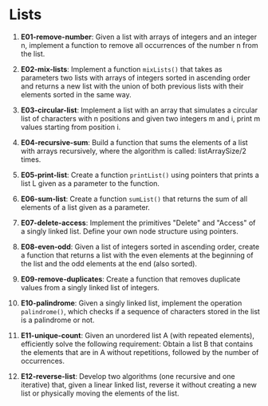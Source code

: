 # Lists

1) **E01-remove-number**: Given a list with arrays of integers and an integer n, implement a function to remove all occurrences of the number n from the list.

2) **E02-mix-lists**: Implement a function `mixLists()` that takes as parameters two lists with arrays of integers sorted in ascending order and returns a new list with the union of both previous lists with their elements sorted in the same way.

3) **E03-circular-list**: Implement a list with an array that simulates a circular list of characters with n positions and given two integers m and i, print m values starting from position i.

4) **E04-recursive-sum**: Build a function that sums the elements of a list with arrays recursively, where the algorithm is called: listArraySize/2 times.

5) **E05-print-list**: Create a function `printList()` using pointers that prints a list L given as a parameter to the function.

6) **E06-sum-list**: Create a function `sumList()` that returns the sum of all elements of a list given as a parameter.

7) **E07-delete-access**: Implement the primitives "Delete" and "Access" of a singly linked list. Define your own node structure using pointers.

8) **E08-even-odd**: Given a list of integers sorted in ascending order, create a function that returns a list with the even elements at the beginning of the list and the odd elements at the end (also sorted).

9) **E09-remove-duplicates**: Create a function that removes duplicate values from a singly linked list of integers.

10) **E10-palindrome**: Given a singly linked list, implement the operation `palindrome()`, which checks if a sequence of characters stored in the list is a palindrome or not.

11) **E11-unique-count**: Given an unordered list A (with repeated elements), efficiently solve the following requirement: Obtain a list B that contains the elements that are in A without repetitions, followed by the number of occurrences.

12) **E12-reverse-list**: Develop two algorithms (one recursive and one iterative) that, given a linear linked list, reverse it without creating a new list or physically moving the elements of the list.
